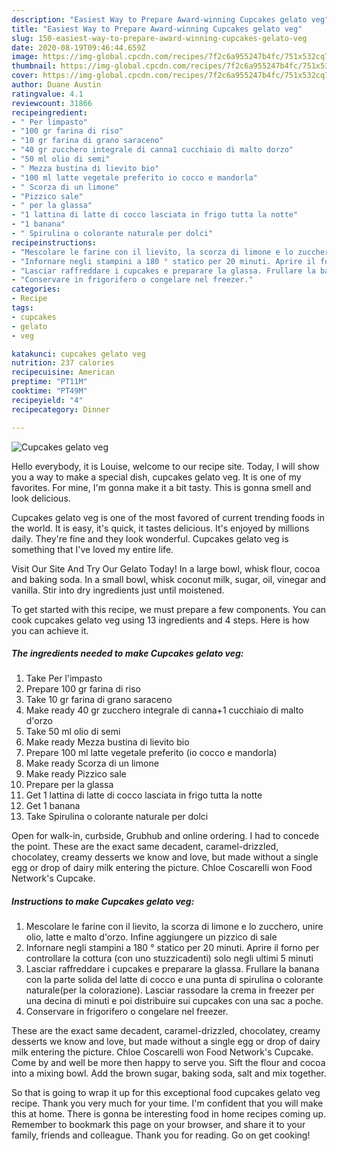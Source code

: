 ```yaml
---
description: "Easiest Way to Prepare Award-winning Cupcakes gelato veg"
title: "Easiest Way to Prepare Award-winning Cupcakes gelato veg"
slug: 150-easiest-way-to-prepare-award-winning-cupcakes-gelato-veg
date: 2020-08-19T09:46:44.659Z
image: https://img-global.cpcdn.com/recipes/7f2c6a955247b4fc/751x532cq70/cupcakes-gelato-veg-recipe-main-photo.jpg
thumbnail: https://img-global.cpcdn.com/recipes/7f2c6a955247b4fc/751x532cq70/cupcakes-gelato-veg-recipe-main-photo.jpg
cover: https://img-global.cpcdn.com/recipes/7f2c6a955247b4fc/751x532cq70/cupcakes-gelato-veg-recipe-main-photo.jpg
author: Duane Austin
ratingvalue: 4.1
reviewcount: 31866
recipeingredient:
- " Per limpasto"
- "100 gr farina di riso"
- "10 gr farina di grano saraceno"
- "40 gr zucchero integrale di canna1 cucchiaio di malto dorzo"
- "50 ml olio di semi"
- " Mezza bustina di lievito bio"
- "100 ml latte vegetale preferito io cocco e mandorla"
- " Scorza di un limone"
- "Pizzico sale"
- " per la glassa"
- "1 lattina di latte di cocco lasciata in frigo tutta la notte"
- "1 banana"
- " Spirulina o colorante naturale per dolci"
recipeinstructions:
- "Mescolare le farine con il lievito, la scorza di limone e lo zucchero, unire olio, latte e malto d&#39;orzo. Infine aggiungere un pizzico di sale"
- "Infornare negli stampini a 180 ° statico per 20 minuti. Aprire il forno per controllare la cottura (con uno stuzzicadenti) solo negli ultimi 5 minuti"
- "Lasciar raffreddare i cupcakes e preparare la glassa. Frullare la banana con la parte solida del latte di cocco e una punta di spirulina o colorante naturale(per la colorazione). Lasciar rassodare la crema in freezer per una decina di minuti e poi distribuire sui cupcakes con una sac a poche."
- "Conservare in frigorifero o congelare nel freezer."
categories:
- Recipe
tags:
- cupcakes
- gelato
- veg

katakunci: cupcakes gelato veg 
nutrition: 237 calories
recipecuisine: American
preptime: "PT11M"
cooktime: "PT49M"
recipeyield: "4"
recipecategory: Dinner

---
```



![Cupcakes gelato veg](https://img-global.cpcdn.com/recipes/7f2c6a955247b4fc/751x532cq70/cupcakes-gelato-veg-recipe-main-photo.jpg)

Hello everybody, it is Louise, welcome to our recipe site. Today, I will show you a way to make a special dish, cupcakes gelato veg. It is one of my favorites. For mine, I'm gonna make it a bit tasty. This is gonna smell and look delicious.

Cupcakes gelato veg is one of the most favored of current trending foods in the world. It is easy, it's quick, it tastes delicious. It's enjoyed by millions daily. They're fine and they look wonderful. Cupcakes gelato veg is something that I've loved my entire life.

Visit Our Site And Try Our Gelato Today! In a large bowl, whisk flour, cocoa and baking soda. In a small bowl, whisk coconut milk, sugar, oil, vinegar and vanilla. Stir into dry ingredients just until moistened.


To get started with this recipe, we must prepare a few components. You can cook cupcakes gelato veg using 13 ingredients and 4 steps. Here is how you can achieve it.

<!--inarticleads1-->

##### The ingredients needed to make Cupcakes gelato veg:

1. Take  Per l&#39;impasto
1. Prepare 100 gr farina di riso
1. Take 10 gr farina di grano saraceno
1. Make ready 40 gr zucchero integrale di canna+1 cucchiaio di malto d&#39;orzo
1. Take 50 ml olio di semi
1. Make ready  Mezza bustina di lievito bio
1. Prepare 100 ml latte vegetale preferito (io cocco e mandorla)
1. Make ready  Scorza di un limone
1. Make ready Pizzico sale
1. Prepare  per la glassa
1. Get 1 lattina di latte di cocco lasciata in frigo tutta la notte
1. Get 1 banana
1. Take  Spirulina o colorante naturale per dolci


Open for walk-in, curbside, Grubhub and online ordering. I had to concede the point. These are the exact same decadent, caramel-drizzled, chocolatey, creamy desserts we know and love, but made without a single egg or drop of dairy milk entering the picture. Chloe Coscarelli won Food Network&#39;s Cupcake. 

<!--inarticleads2-->

##### Instructions to make Cupcakes gelato veg:

1. Mescolare le farine con il lievito, la scorza di limone e lo zucchero, unire olio, latte e malto d&#39;orzo. Infine aggiungere un pizzico di sale
1. Infornare negli stampini a 180 ° statico per 20 minuti. Aprire il forno per controllare la cottura (con uno stuzzicadenti) solo negli ultimi 5 minuti
1. Lasciar raffreddare i cupcakes e preparare la glassa. Frullare la banana con la parte solida del latte di cocco e una punta di spirulina o colorante naturale(per la colorazione). Lasciar rassodare la crema in freezer per una decina di minuti e poi distribuire sui cupcakes con una sac a poche.
1. Conservare in frigorifero o congelare nel freezer.


These are the exact same decadent, caramel-drizzled, chocolatey, creamy desserts we know and love, but made without a single egg or drop of dairy milk entering the picture. Chloe Coscarelli won Food Network&#39;s Cupcake. Come by and well be more then happy to serve you. Sift the flour and cocoa into a mixing bowl. Add the brown sugar, baking soda, salt and mix together. 

So that is going to wrap it up for this exceptional food cupcakes gelato veg recipe. Thank you very much for your time. I'm confident that you will make this at home. There is gonna be interesting food in home recipes coming up. Remember to bookmark this page on your browser, and share it to your family, friends and colleague. Thank you for reading. Go on get cooking!
